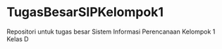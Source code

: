 # TugasBesarSIPKelompok1
Repositori untuk tugas besar Sistem Informasi Perencanaan Kelompok 1 Kelas D
